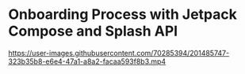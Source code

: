 # Onboarding Process with Jetpack Compose and Splash API

https://user-images.githubusercontent.com/70285394/201485747-323b35b8-e6e4-47a1-a8a2-facaa593f8b3.mp4